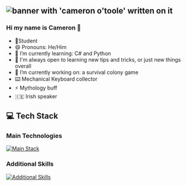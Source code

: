![banner with 'cameron o'toole' written on it](./CAMERON%20O’TOOLE.jpg)
---

### Hi my name is Cameron 👋

- 📝Student
- 😄 Pronouns: He/Him 
- 🌱 I’m currently learning: C# and Python
- 🤔 I'm always open to learning new tips and tricks, or just new things overall
- 🔭 I’m currently working on: a survival colony game
- ⌨️ Mechanical Keyboard collector
- ⚡ Mythology buff
- :ireland: Irish speaker

## 💻 Tech Stack

### Main Technologies
[![Main Stack](https://skillicons.dev/icons?i=js,cs,py,react,redux,html,css,nodejs,express,mongodb,postgres,git,github&perline=7)](https://skillicons.dev)

### Additional Skills
[![Additional Skills](https://skillicons.dev/icons?i=ts,ruby,dotnet,bootstrap,tailwind,jquery,jest,materialui,sequelize,sqlite,vscode,postman,babel,vercel,npm,md,blender,unity,notion,gitlab&perline=7)](https://skillicons.dev)
